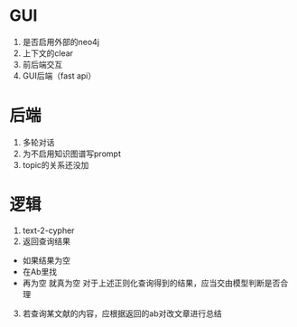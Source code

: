 # GUI

1. 是否启用外部的neo4j
2. 上下文的clear
3. 前后端交互
4. GUI后端（fast api）

# 后端
1. 多轮对话
2. 为不启用知识图谱写prompt
3. topic的关系还没加

# 逻辑
1. text-2-cypher
2. 返回查询结果
- 如果结果为空
- 在Ab里找
- 再为空 就真为空
对于上述正则化查询得到的结果，应当交由模型判断是否合理
3. 若查询某文献的内容，应根据返回的ab对改文章进行总结
